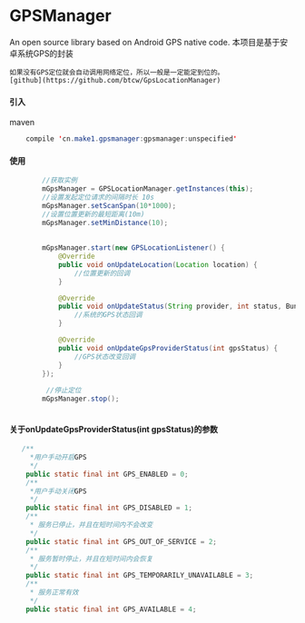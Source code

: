 # GPSManager
An open source library based on Android GPS native code.
本项目是基于安卓系统GPS的封装
    
    如果没有GPS定位就会自动调用网络定位，所以一般是一定能定到位的。
    [github](https://github.com/btcw/GpsLocationManager)
    
#### 引入
maven
````Java
    compile 'cn.make1.gpsmanager:gpsmanager:unspecified'
````
#### 使用
````Java
        //获取实例
        mGpsManager = GPSLocationManager.getInstances(this);
        //设置发起定位请求的间隔时长 10s
        mGpsManager.setScanSpan(10*1000);
        //设置位置更新的最短距离(10m)
        mGpsManager.setMinDistance(10);
        
        
        mGpsManager.start(new GPSLocationListener() {
            @Override
            public void onUpdateLocation(Location location) {
                //位置更新的回调
            }

            @Override
            public void onUpdateStatus(String provider, int status, Bundle extras) {
                //系统的GPS状态回调
            }

            @Override
            public void onUpdateGpsProviderStatus(int gpsStatus) {
                //GPS状态改变回调
            }
        });
        
         //停止定位
        mGpsManager.stop();
        
````

#### 关于onUpdateGpsProviderStatus(int gpsStatus)的参数
````Java
   /**
     *用户手动开启GPS
     */
    public static final int GPS_ENABLED = 0;
    /**
     *用户手动关闭GPS
     */
    public static final int GPS_DISABLED = 1;
    /**
     * 服务已停止，并且在短时间内不会改变
     */
    public static final int GPS_OUT_OF_SERVICE = 2;
    /**
     * 服务暂时停止，并且在短时间内会恢复
     */
    public static final int GPS_TEMPORARILY_UNAVAILABLE = 3;
    /**
     * 服务正常有效
     */
    public static final int GPS_AVAILABLE = 4;

````
